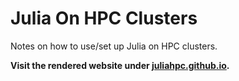 # Julia On HPC Clusters

Notes on how to use/set up Julia on HPC clusters.

**Visit the rendered website under [juliahpc.github.io](https://juliahpc.github.io).**

